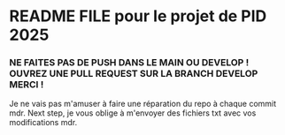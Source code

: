 # README FILE pour le projet de PID 2025
### NE FAITES PAS DE PUSH DANS LE MAIN OU DEVELOP ! OUVREZ UNE PULL REQUEST SUR LA BRANCH DEVELOP MERCI !

Je ne vais pas m'amuser à faire une réparation du repo à chaque commit mdr. Next step, je vous
oblige à m'envoyer des fichiers txt avec vos modifications mdr.
